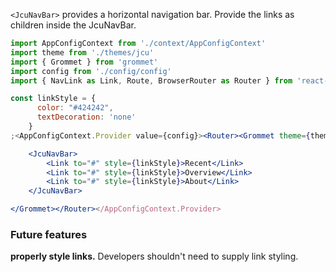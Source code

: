 

`<JcuNavBar>` provides a horizontal navigation bar.  Provide the links as children inside the JcuNavBar.

```jsx
import AppConfigContext from './context/AppConfigContext'
import theme from './themes/jcu'
import { Grommet } from 'grommet'
import config from './config/config'
import { NavLink as Link, Route, BrowserRouter as Router } from 'react-router-dom'

const linkStyle = {
      color: "#424242", 
      textDecoration: 'none'
    }
;<AppConfigContext.Provider value={config}><Router><Grommet theme={theme}>

    <JcuNavBar>
        <Link to="#" style={linkStyle}>Recent</Link>
        <Link to="#" style={linkStyle}>Overview</Link>
        <Link to="#" style={linkStyle}>About</Link>
    </JcuNavBar>

</Grommet></Router></AppConfigContext.Provider>

```

### Future features

**properly style links.** Developers shouldn't need to supply link styling.